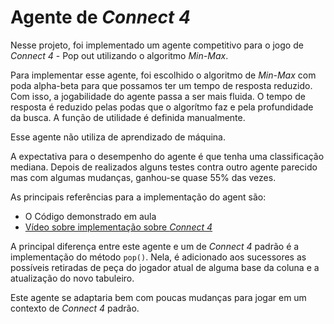 # Agente de *Connect 4*

Nesse projeto, foi implementado um agente competitivo para o jogo de *Connect 4* - Pop out utilizando o algoritmo *Min-Max*.

Para implementar esse agente, foi escolhido o algoritmo de *Min-Max* com poda alpha-beta para que possamos ter um tempo de resposta reduzido. Com isso, a jogabilidade do agente passa a ser mais fluida. O tempo de resposta é reduzido pelas podas que o algorítmo faz e pela profundidade da busca. A função de utilidade é definida manualmente.

Esse agente não utiliza de aprendizado de máquina.

A expectativa para o desempenho do agente é que tenha uma classificação mediana. Depois de realizados alguns testes contra outro agente parecido mas com algumas mudanças, ganhou-se quase 55% das vezes.

As principais referências para a implementação do agent são:

- O Código demonstrado em aula
- [Vídeo sobre implementação sobre *Connect 4*](https://www.youtube.com/watch?v=42bkrj19swo)

A principal diferença entre este agente e um de *Connect 4* padrão é a implementação do método `pop()`. Nela, é adicionado aos sucessores as possíveis retiradas de peça do jogador atual de alguma base da coluna e a atualização do novo tabuleiro.

Este agente se adaptaria bem com poucas mudanças para jogar em um contexto de *Connect 4* padrão.


